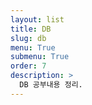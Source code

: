 ```yaml
---
layout: list
title: DB
slug: db
menu: True
submenu: True
order: 7
description: >
  DB 공부내용 정리.
---
```

